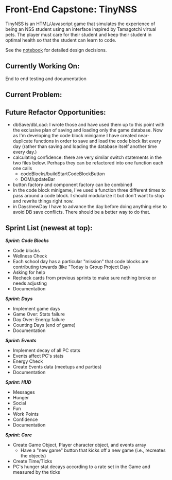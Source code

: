 # Front-End Capstone: TinyNSS

TinyNSS is an HTML/Javascript game that simulates the experience of being an NSS student using an interface inspired by Tamagotchi virtual pets. The player must care for their student and keep their student in optimal health so that the student can learn to code.

See the [notebook](./docs/notebook/readme.md) for detailed design decisions.

## Currently Working On:

End to end testing and documentation

## Current Problem:

## Future Refactor Opportunities:

* dbSave/dbLoad: I wrote those and have used them up to this point with the exclusive plan of saving and loading only the game database. Now as I'm developing the code block minigame I have created near-duplicate functions in order to save and load the code block list every day (rather than saving and loading the database itself another time every day.)
* calculating confidence: there are very similar switch statements in the two files below. Perhaps they can be refactored into one function each one calls
  * codeBlocks/buildStartCodeBlockButton
  * DOM/updateBar
* button factory and component factory can be combined
* in the code block minigame, I've used a function three different times to pass around a code block. I should modularize it but don't want to stop and rewrite things right now.
* in Days/newDay I have to advance the day before doing anything else to avoid DB save conflicts. There should be a better way to do that.

## Sprint List (newest at top):

_**Sprint: Code Blocks**_

* Code blocks
* Wellness Check
* Each school day has a particular "mission" that code blocks are contributing towards (like "Today is Group Project Day)
* Asking for help
* Recheck cards from previous sprints to make sure nothing broke or needs adjusting
* Documentation

_**Sprint: Days**_
* Implement game days
* Game Over: Stats failure
* Day Over: Energy failure
* Counting Days (end of game)
* Documentation

_**Sprint: Events**_
* Implement decay of all PC stats
* Events affect PC's stats
* Energy Check
* Create Events data (meetups and parties)
* Documentation

_**Sprint: HUD**_
* Messages
* Hunger
* Social
* Fun
* Work Points
* Confidence
* Documentation

_**Sprint: Core**_
* Create Game Object, Player character object, and events array
  * Have a "new game" button that kicks off a new game (i.e., recreates the objects)
* Create Time/Ticks
* PC's hunger stat decays according to a rate set in the Game and measured by the ticks